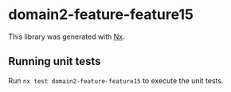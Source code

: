# domain2-feature-feature15

This library was generated with [Nx](https://nx.dev).

## Running unit tests

Run `nx test domain2-feature-feature15` to execute the unit tests.
